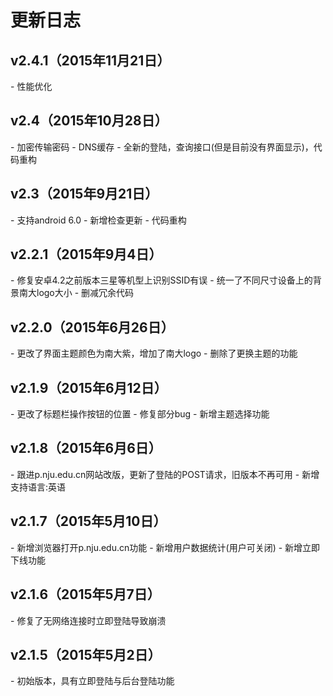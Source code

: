 更新日志
=======
<h2>v2.4.1（2015年11月21日）</h2>
- 性能优化

<h2>v2.4（2015年10月28日）</h2>
- 加密传输密码
- DNS缓存
- 全新的登陆，查询接口(但是目前没有界面显示)，代码重构

<h2>v2.3（2015年9月21日）</h2>
- 支持android 6.0
- 新增检查更新
- 代码重构

<h2>v2.2.1（2015年9月4日）</h2>
- 修复安卓4.2之前版本三星等机型上识别SSID有误
- 统一了不同尺寸设备上的背景南大logo大小
- 删减冗余代码

<h2>v2.2.0（2015年6月26日）</h2>
- 更改了界面主题颜色为南大紫，增加了南大logo
- 删除了更换主题的功能

<h2>v2.1.9（2015年6月12日）</h2>
- 更改了标题栏操作按钮的位置
- 修复部分bug
- 新增主题选择功能

<h2>v2.1.8（2015年6月6日）</h2>
- 跟进p.nju.edu.cn网站改版，更新了登陆的POST请求，旧版本不再可用
- 新增支持语言:英语

<h2>v2.1.7（2015年5月10日）</h2>
- 新增浏览器打开p.nju.edu.cn功能
- 新增用户数据统计(用户可关闭)
- 新增立即下线功能

<h2>v2.1.6（2015年5月7日）</h2>
- 修复了无网络连接时立即登陆导致崩溃

<h2>v2.1.5（2015年5月2日）</h2>
- 初始版本，具有立即登陆与后台登陆功能